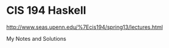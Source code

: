 # CIS 194 Haskell

http://www.seas.upenn.edu/%7Ecis194/spring13/lectures.html

My Notes and Solutions

